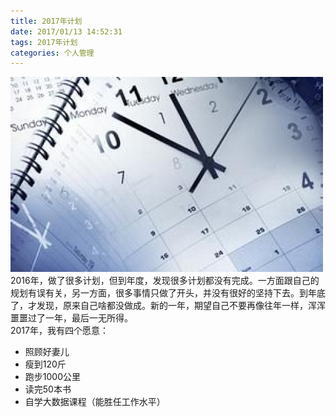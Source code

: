 ```yaml
---
title: 2017年计划
date: 2017/01/13 14:52:31
tags: 2017年计划
categories: 个人管理
---
```

![image](2017年计划/年计划.jpg)
2016年，做了很多计划，但到年度，发现很多计划都没有完成。一方面跟自己的规划有误有关，另一方面，很多事情只做了开头，并没有很好的坚持下去。到年底了，才发现，原来自己啥都没做成。新的一年，期望自己不要再像往年一样，浑浑噩噩过了一年，最后一无所得。  
2017年，我有四个愿意：
- 照顾好妻儿
- 瘦到120斤
- 跑步1000公里
- 读完50本书
- 自学大数据课程（能胜任工作水平）
